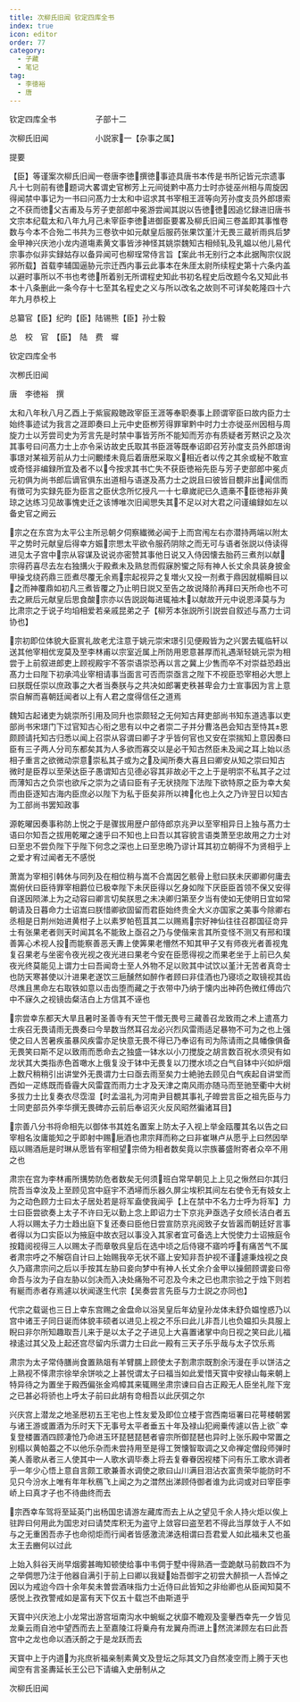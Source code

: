 ```yaml
---
title: 次柳氏旧闻 钦定四库全书
index: true
icon: editor
order: 77
category:
  - 子藏
  - 笔记
tag:
  - 李徳裕
  - 唐
---
```


钦定四库全书　　　　　子部十二  

次柳氏旧闻　　　　　　小説家一【杂事之属】  

提要  

【臣】等谨案次柳氏旧闻一卷唐李徳撰徳事迹具唐书本传是书所记皆元宗遗事凡十七则前有徳题词大畧谓史官栁芳上元间徙黔中髙力士时亦徙巫州相与周旋因得闻禁中事记为一书曰问髙力士太和中诏求其书宰相王涯等向芳孙度支员外郎璟索之不获而徳父吉甫及与芳子吏部郎中冕游尝闻其説以告徳徳因追忆録进旧唐书文宗本纪载太和八年九月己未宰臣李徳进御臣要畧及柳氏旧闻三卷盖即其事惟卷数与今本不合殆二书共为三卷欤中如元献皇后服药张果饮堇汁无畏三蔵祈雨呉后梦金甲神兴庆池小龙内道塲素黄文事皆涉神怪其姚崇魏知古相倾轧及乳媪以他儿易代宗事亦似非实録姑存以备异闻可也柳珵常侍言旨【案此书无别行之本此据陶宗仪説郛所载】首载李辅国逼胁元宗迁西内事云此事本在朱厓太尉所续程史第十六条内盖以避时事所以不书也考徳所着别无所谓程史知此书初名程史后改题今名又知此书本十八条删此一条今存十七至其名程史之义与所以改名之故则不可详矣乾隆四十六年九月恭校上  

总纂官【臣】纪昀【臣】陆锡熊【臣】孙士毅  

总　校　官　【臣】　陆　费　墀  

钦定四库全书  

次栁氏旧闻  

唐　李徳裕　撰  

太和八年秋八月乙酉上于紫宸殿聴政宰臣王涯等奉职奏事上顾谓宰臣曰故内臣力士始终事迹试为我言之涯即奏曰上元中史臣栁芳得罪窜黔中时力士亦徙巫州因相与周旋力士以芳尝司史为芳言先是时禁中事皆芳所不能知而芳亦有质疑者芳黙识之及次其事号曰问髙力士上亦令采访故史氏取其书臣涯等既奉诏即召芳孙度支员外郎璟询事璟对某祖芳前从力士问覼缕未竟后着唐厯采取义相近者以传之其余或秘不敢宣或奇怪非编録所宜及者不以今按求其书亡失不获臣徳裕先臣与芳子吏部郎中冕贞元初俱为尚书郎后谪官俱东出道相与语遂及髙力士之説且曰彼皆目覩非出闻信而有徴可为实録先臣为臣言之臣伏念所忆授凡一十七章嵗祀已久遗槀不臣徳裕非黄琼之达练习见故事愧史迁之该博唯次旧闻愳失其不足以对大君之问谨编録如左以备史官之阙云  

宗之在东宫为太平公主所忌朝夕伺察纎微必闻于上而宫闱左右亦潜持两端以附太平之势时元献皇后得幸方娠宗愳太平欲令服药阴除之而无可与语者张説以侍读得进见太子宫中宗从容谋及说说亦密赞其事他日说又入侍因懐去胎药三煮剂以献宗得药喜尽去左右独搆火于殿煮未及熟怠而假寐肹蠁之际有神人长丈余具装身披金甲操戈绕药鼎三匝煮尽覆无余焉宗起视异之复増火又投一剂煮于鼎因就榻瞬目以之而神覆鼎如初凡三煮皆覆之乃止明日説又至告之故说降阶再拜曰天所命也不可去之厥后元献皇后思食酸宗亦以告説説每进辄袖木以献故开元中说恩泽莫与为比肃宗之于说子均垍相爱若亲戚昆弟之子【柳芳本张説所引説尝自叙述与髙力士词协也】  

宗初即位体貌大臣賔礼故老尤注意于姚元崇宋璟引见便殿皆为之兴罢去辄临轩以送其他宰相优宠莫及至李林甫以宗室近属上所防用恩意甚厚而礼遇渐轻姚元崇为相尝于上前叙进郎吏上顾视殿宇不答崇语崇恐再以言之冀上少售而卒不对崇益恐趋出髙力士曰陛下初承鸿业宰相请事当面言可否而崇亟言之陛下不视臣恐宰相必大愳上曰朕既任崇以庶政事之大者当奏朕与之共决如郎署吏秩甚卑会力士宣事因为言上意崇自解而喜朝廷闻者以上有人君之度得信任之道焉  

魏知古起诸吏为姚崇所引用及同升也崇颇轻之无何知古拜吏部尚书知东道选事以吏部尚书宋璟门下过官知古心衔之思有以中之者崇二子并分曹洛邑会知古至恃其恩颇顾请托知古归悉以闻上召崇从容谓曰卿子才乎皆何官也又安在崇揣知上意因奏曰臣有三子两人分司东都矣其为人多欲而寡交以是必干知古然臣未及闻之耳上始以丞相子重言之欲微动崇意崇私其子或为之及闻所奏大喜且曰卿安从知之崇曰知古微时是臣荐以至荣达臣子愚谓知古见德必容其非故必干之上于是明崇不私其子之过而薄知古之负崇也欲斥之崇为之请曰臣有子无状挠陛下法陛下欲特原之臣为幸大矣而由臣逐知古海内臣庶必以陛下为私于臣矣非所以禆化也上久之乃许翌日以知古为工部尚书罢知政事  

源乾曜因奏事称防上悦之于是骤拔用歴户部侍郎京兆尹以至宰相异日上独与髙力士语曰尔知吾之拔用乾曜之速乎曰不知也上曰吾以其容貌言语类萧至忠故用之力士对曰至忠不尝负陛下乎陛下何念之深也上曰至忠晩乃谬计耳其初立朝得不为贤相乎上之爱才宥过闻者无不感悦  

萧嵩为宰相引韩休与同列及在相位稍与嵩不合嵩因乞骸骨上慰曰朕未厌卿卿何庸去嵩俯伏曰臣待罪宰相爵位已极幸陛下未厌臣得以乞身如陛下厌臣臣首领不保又安得自遂因陨涕上为之动容曰卿言切矣朕思之未决卿归第至夕当有使如无使明日宜如常朝请及日暮命力士诏嵩曰朕惜卿欲固留而君臣始终贵全大义亦国家之美事今除卿右丞相是日荆州始进黄柑子上以素罗帕苞苴其二以赐焉宗好神仙往往召郡国征竒异士有张果老者则天时闻其名不能致上亟召之乃与使偕来言其所变怪不测又有邢和璞善筭心术视人投而能察善恶夭夀上使筭果老懵然不知其甲子又有师夜光者善视鬼复召果老与坐密令夜光视之夜光进曰果老今安在臣愿得视之而果老坐于上前已久矣夜光终莫能见上谓力士曰吾闻竒士至人外物不足以败其中试饮以堇汁无苦者真竒士也防天寒甚使以汁进果老遂饮三巵醺然如醉作者顾曰非佳酒也乃寝顷之取镜视其齿尽燋且黒命左右取铁如意以击齿堕而藏之于衣带中乃纳于懐内出神药色微红傅齿穴中不寐久之视镜齿粲洁白上方信其不诬也  

宗尝幸东都天大旱且暑时圣善寺有天竺干僧无畏号三藏善召龙致雨之术上遣髙力士疾召无畏请雨无畏奏曰今旱数当然耳召龙必兴烈风雷雨适足暴物不可为之也上强使之曰人苦暑疾虽暴风疾雷亦足快意无畏不得已乃奉诏有司为陈请雨之具幡像俱备无畏笑曰斯不足以致雨而悉命去之独盛一钵水以小刀搅旋之胡言数百祝水须臾有如龙状其大类指赤色首噉水上俄复没于钵中无畏复以刀搅水顷之白气自钵中兴如炉烟上数尺稍稍引出讲堂外无畏谓力士曰亟去雨至矣力士絶驰去顾见白气疾起自讲堂而西如一疋练既而昏霾大风雷霆而雨力士才及天津之南风雨亦随马而至驰至衢中大树多拔力士比复奏衣尽霑湿【时孟温礼为河南尹目覩其事礼子皥尝言臣之祖先臣与力士同吏部员外李华撰无畏碑亦云前后奉诏灭火反风昭然徧诸耳目】  

宗善八分书将命相先以御体书其姓名置案上防太子入视上举金瓯覆其名以告之曰宰相名汝庸能知之乎即射中赐巵酒也肃宗拜而称之曰非崔琳卢从愿乎上曰然因举瓯以赐酒巵是时琳从愿皆有宰相望宗倚为相者数矣竟以宗族蕃盛附寄者众卒不用之也  

肃宗在宫为李林甫所搆势防危者数矣无何须班白常早朝见上上见之愀然曰尔其归院吾当幸汝及上至顾见宫中庭宇不洒埽而乐器久屏尘埃积其间左右使令无有妓女上为之动色顾力士曰太子居处若是将军盍使我闻乎【上在禁中不名力士呼为将军】力士曰臣尝欲奏上太子不许曰无以勤上念上即诏力士下京兆尹亟选子女颀长洁白者五人将以赐太子力士趋出庭下复还奏曰臣他日尝宣防京兆阅致子女皆嚣而朝廷好言事者得以为口实臣以为掖庭中故衣冠以事没入其家者宜可备选上大悦使力士诏掖庭令按籍阅视得三人以赐太子而章敬呉皇后在选中顷之后侍寝不寤吟呼有痛苦气不属者肃宗呼之不解窃自计曰上始赐我卒无状不寤上安知非吾护视不谨遽秉烛视之良久乃寤肃宗问之后以手按其左胁曰妾向梦中有神人长丈余介金甲以操劒顾谓妾曰帝命吾与汝为子自左胁以剑决而入决处痛殆不可忍及今未之已也肃宗验之于烛下则若有綖而赤者存焉遽以状闻遂生代宗【吴奏尝言先臣与力士説之亦同也】  

代宗之载诞也三日上幸东宫赐之金盘命以浴吴皇后年幼皇孙龙体未舒负媪惶惑乃以宫中诸王子同日诞而体貌丰硕者以进见上视之不乐曰此儿非吾儿也负媪扣头具服上睨曰非尔所知趣取吾儿来于是以太子之子进见上大喜置诸掌中向日视之笑曰此儿福禄逺过其父及上起还宫尽留内乐谓力士曰此一殿有三天子乐乎哉与太子饮乐焉  

肃宗为太子常侍膳尚食置熟爼有羊臂臑上顾使太子割肃宗既割余汚漫在手以饼洁之上熟视不怿肃宗徐举余饼啖之上甚悦谓太子曰福当如此爱惜天寳中安禄山每来朝上特异待之为置坐于殿西偏张金鸡幛其来辄赐坐肃宗谏曰自古正殿无人臣坐礼陛下宠之已甚必将骄也上呼太子前曰此胡有竒相吾以此厌弭之尔  

兴庆宫上潜龙之地圣厯初五王宅也上性友爱及即位立楼于宫西南垣署曰花萼楼朝罢与诸王游或置酒为乐时天下无事号太平者垂五十年及禄山犯阙乗传遽以告上欲幸复登楼置酒四顾凄怆乃命进玉环琵琶琵琶者睿宗所御琵琶也异时上张乐殿中常置之别榻以黄帕葢之不以他乐杂而未尝持用至是得工贺懐智取调之又命禅定僧段师弹时美人善歌从者三人使其中一人歌水调毕奏上将去复眷眷因视楼下问有乐工歌水调者乎一年少心悟上意自言颇工歌兼善水调使之歌曰山川满目泪沾衣富贵荣华能防时不见只今汾水上唯有年年秋鴈飞上闻之为之澘然出涕顾侍御者谁为此词或对曰宰臣李峤上曰真才子也不待曲终而去  

宗西幸车驾将至延英门出杨国忠请游左藏库而去上从之望见千余人持火炬以俟上驻跸曰何用此为国忠对曰请焚库积无为盗守上敛容曰盗至若不得此当厚敛于人不如与之无重困吾赤子也命彻炬而行闻者皆感激流涕迭相谓曰吾君爱人如此福未艾也虽太王去豳何以过此  

上始入斜谷天尚早烟雾甚晦知顿使给事中韦倜于墅中得熟酒一壶跪献马前数四不为之举倜愳乃注于他器自满引于前上曰卿以我疑始吾御宇之初尝大醉损一人吾悼之因以为戒迨今四十余年矣未曽尝酒味指力士近侍曰此皆知之非绐卿也从臣闻知莫不感悦上孜孜警戒如是富有天下仅五十载岂不由斯道乎  

天寳中兴庆池上小龙常出游宫垣南沟水中蜿蜒之状靡不瞻观及銮轝西幸先一夕皆见龙乗云雨自池中望西而去上至嘉陵江将乗舟有龙翼舟而进上然流涕顾左右曰此吾宫中之龙也命以酒沃酹之于是龙跃而去  

天寳中上于内道为兆庶祈福亲制素黄文及登坛之际其文乃自然凌空而上腾于天也闻空有言圣夀延长王公已下请编入史册制从之  

次柳氏旧闻  
